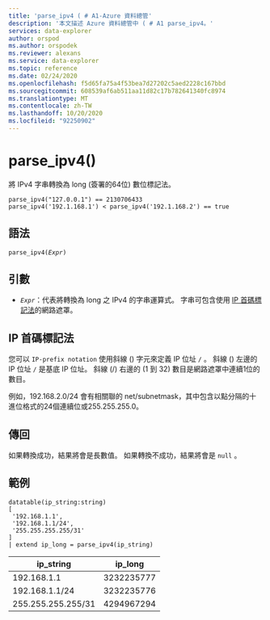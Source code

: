 ```yaml
---
title: 'parse_ipv4 ( # A1-Azure 資料總管'
description: '本文描述 Azure 資料總管中 ( # A1 parse_ipv4。'
services: data-explorer
author: orspod
ms.author: orspodek
ms.reviewer: alexans
ms.service: data-explorer
ms.topic: reference
ms.date: 02/24/2020
ms.openlocfilehash: f5d65fa75a4f53bea7d27202c5aed2228c167bbd
ms.sourcegitcommit: 608539af6ab511aa11d82c17b782641340fc8974
ms.translationtype: MT
ms.contentlocale: zh-TW
ms.lasthandoff: 10/20/2020
ms.locfileid: "92250902"
---
```

# <a name="parse_ipv4"></a>parse_ipv4()

將 IPv4 字串轉換為 long (簽署的64位) 數位標記法。

```kusto
parse_ipv4("127.0.0.1") == 2130706433
parse_ipv4('192.1.168.1') < parse_ipv4('192.1.168.2') == true
```

## <a name="syntax"></a>語法

`parse_ipv4(`*`Expr`*`)`

## <a name="arguments"></a>引數

* *`Expr`*：代表將轉換為 long 之 IPv4 的字串運算式。 字串可包含使用 [IP 首碼標記法](#ip-prefix-notation)的網路遮罩。

## <a name="ip-prefix-notation"></a>IP 首碼標記法

您可以 `IP-prefix notation` 使用斜線 () 字元來定義 IP 位址 `/` 。
斜線 () 左邊的 IP 位址 `/` 是基底 IP 位址。 斜線 (/) 右邊的 (1 到 32) 數目是網路遮罩中連續1位的數目。

例如，192.168.2.0/24 會有相關聯的 net/subnetmask，其中包含以點分隔的十進位格式的24個連續位或255.255.255.0。

## <a name="returns"></a>傳回

如果轉換成功，結果將會是長數值。
如果轉換不成功，結果將會是 `null` 。
 
## <a name="example"></a>範例

<!-- csl: https://help.kusto.windows.net/Samples -->
```kusto
datatable(ip_string:string)
[
 '192.168.1.1',
 '192.168.1.1/24',
 '255.255.255.255/31'
]
| extend ip_long = parse_ipv4(ip_string)
```

|ip_string|ip_long|
|---|---|
|192.168.1.1|3232235777|
|192.168.1.1/24|3232235776|
|255.255.255.255/31|4294967294|
